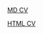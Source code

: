 [MD CV](https://github.com/scalette/rsschool-cv/blob/gh-pages/cv.md)

[HTML CV](https://scalette.github.io/rsschool-cv/)

